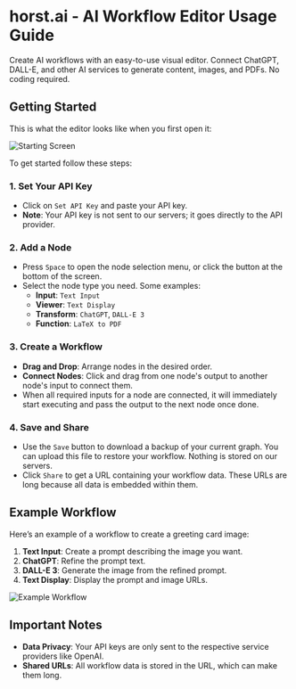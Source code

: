 # horst.ai - AI Workflow Editor Usage Guide

Create AI workflows with an easy-to-use visual editor. Connect ChatGPT, DALL-E, and other AI services to generate content, images, and PDFs. No coding required.

## Getting Started

This is what the editor looks like when you first open it:

![Starting Screen](https://static.horst.ai/screenshot-empty.webp)

To get started follow these steps:

### 1. Set Your API Key

- Click on `Set API Key` and paste your API key.
- **Note**: Your API key is not sent to our servers; it goes directly to the API provider.

### 2. Add a Node

- Press `Space` to open the node selection menu, or click the button at the bottom of the screen.
- Select the node type you need. Some examples:
  - **Input**: `Text Input`
  - **Viewer**: `Text Display`
  - **Transform**: `ChatGPT`, `DALL-E 3`
  - **Function**: `LaTeX to PDF`

### 3. Create a Workflow

- **Drag and Drop**: Arrange nodes in the desired order.
- **Connect Nodes**: Click and drag from one node's output to another node's input to connect them.
- When all required inputs for a node are connected, it will immediately start executing and pass the output to the next node once done.

### 4. Save and Share

- Use the `Save` button to download a backup of your current graph. You can upload this file to restore your workflow. Nothing is stored on our servers.
- Click `Share` to get a URL containing your workflow data. These URLs are long because all data is embedded within them.

## Example Workflow

Here’s an example of a workflow to create a greeting card image:

1. **Text Input**: Create a prompt describing the image you want.
2. **ChatGPT**: Refine the prompt text.
3. **DALL-E 3**: Generate the image from the refined prompt.
4. **Text Display**: Display the prompt and image URLs.

![Example Workflow](https://static.horst.ai/screenshot-with-workflow.webp)

## Important Notes

- **Data Privacy**: Your API keys are only sent to the respective service providers like OpenAI.
- **Shared URLs**: All workflow data is stored in the URL, which can make them long.
